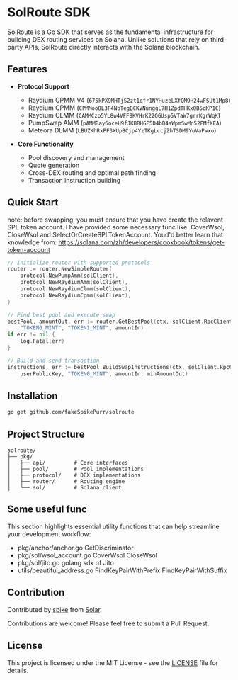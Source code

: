 # SolRoute SDK

SolRoute is a Go SDK that serves as the fundamental infrastructure for building DEX routing services on Solana. Unlike solutions that rely on third-party APIs, SolRoute directly interacts with the Solana blockchain.

## Features

- **Protocol Support**
  - Raydium CPMM V4 (`675kPX9MHTjS2zt1qfr1NYHuzeLXfQM9H24wFSUt1Mp8`)
  - Raydium CPMM (`CPMMoo8L3F4NbTegBCKVNunggL7H1ZpdTHKxQB5qKP1C`)
  - Raydium CLMM (`CAMMCzo5YL8w4VFF8KVHrK22GGUsp5VTaW7grrKgrWqK`)
  - PumpSwap AMM (`pAMMBay6oceH9fJKBRHGP5D4bD4sWpmSwMn52FMfXEA`)
  - Meteora DLMM (`LBUZKhRxPF3XUpBCjp4YzTKgLccjZhTSDM9YuVaPwxo`)

- **Core Functionality**
  - Pool discovery and management
  - Quote generation
  - Cross-DEX routing and optimal path finding
  - Transaction instruction building

## Quick Start

note: before swapping, you must ensure that you have create the relavent SPL token account. I have provided some necessary func like: CoverWsol, CloseWsol and SelectOrCreateSPLTokenAccount.
Youd'd better learn that knowledge from: https://solana.com/zh/developers/cookbook/tokens/get-token-account

```go
// Initialize router with supported protocols
router := router.NewSimpleRouter(
    protocol.NewPumpAmm(solClient),
    protocol.NewRaydiumAmm(solClient),
    protocol.NewRaydiumClmm(solClient),
    protocol.NewRaydiumCpmm(solClient),
)

// Find best pool and execute swap
bestPool, amountOut, err := router.GetBestPool(ctx, solClient.RpcClient, 
    "TOKEN0_MINT", "TOKEN1_MINT", amountIn)
if err != nil {
    log.Fatal(err)
}

// Build and send transaction
instructions, err := bestPool.BuildSwapInstructions(ctx, solClient.RpcClient,
    userPublicKey, "TOKEN0_MINT", amountIn, minAmountOut)
```

## Installation

```bash
go get github.com/fakeSpikePurr/solroute
```

## Project Structure

```
solroute/
├── pkg/
│   ├── api/         # Core interfaces
│   ├── pool/        # Pool implementations
│   ├── protocol/    # DEX implementations
│   ├── router/      # Routing engine
│   └── sol/         # Solana client
```

## Some useful func

This section highlights essential utility functions that can help streamline your development workflow:

- pkg/anchor/anchor.go GetDiscriminator
- pkg/sol/wsol_account.go CoverWsol CloseWsol
- pkg/sol/jito.go golang sdk of Jito
- utils/beautiful_address.go FindKeyPairWithPrefix FindKeyPairWithSuffix



## Contribution

Contributed by [spike](https://github.com/fakeSpikePurr) from [Solar](https://www.solar.team/).

Contributions are welcome! Please feel free to submit a Pull Request.

## License

This project is licensed under the MIT License - see the [LICENSE](LICENSE) file for details.
